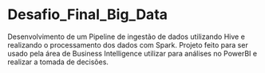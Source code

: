 # Desafio_Final_Big_Data
Desenvolvimento de um Pipeline de ingestão de dados utilizando Hive e realizando o processamento dos dados com Spark. Projeto feito para ser usado pela área de Business Intelligence utilizar para análises no PowerBI e realizar a tomada de decisões.
